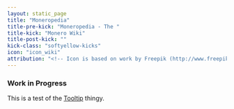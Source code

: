 ```yaml
---
layout: static_page
title: "Moneropedia"
title-pre-kick: "Moneropedia - The "
title-kick: "Monero Wiki"
title-post-kick: ""
kick-class: "softyellow-kicks"
icon: "icon_wiki"
attribution: "<!-- Icon is based on work by Freepik (http://www.freepik.com) and is licensed under Creative Commons BY 3.0 -->"
---
```


### Work in Progress

This is a test of the <a href="#" data-toggle="tooltip" data-placement="top" data-original-title="Default tooltip">Tooltip</a> thingy.